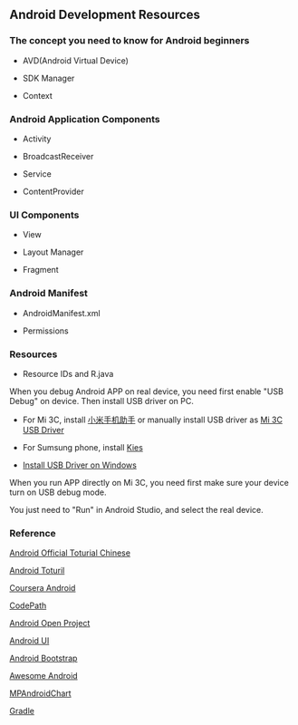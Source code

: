 ## Android Development Resources


### The concept you need to know for Android beginners

* AVD(Android Virtual Device)

* SDK Manager

* Context


### Android Application Components

* Activity

* BroadcastReceiver

* Service

* ContentProvider


### UI Components

* View

* Layout Manager

* Fragment


### Android Manifest

* AndroidManifest.xml

* Permissions


### Resources

* Resource IDs and R.java


When you debug Android APP on real device, you need first enable "USB Debug" on device. Then install USB driver on PC.

* For Mi 3C, install [小米手机助手](http://zhushou.xiaomi.com/) or manually install USB driver as [Mi 3C USB Driver](http://www.xiaomi.cn/content-19-6735-1.html)

* For Sumsung phone, install [Kies](http://www.samsung.com/cn/support/usefulsoftware/KIES/)

* [Install USB Driver on Windows](http://developer.android.com/tools/extras/oem-usb.html)

When you run APP directly on Mi 3C, you need first make sure your device turn on USB debug mode. 

You just need to "Run" in Android Studio, and select the real device.


### Reference

[Android Official Toturial Chinese](http://hukai.me/android-training-course-in-chinese/index.html)

[Android Toturil](http://www.vogella.com/tutorials/android.html)

[Coursera Android](https://github.com/aporter/coursera-android)

[CodePath](http://guides.codepath.com/android)

[Android Open Project](https://github.com/Trinea/android-open-project)

[Android UI](https://github.com/wasabeef/awesome-android-ui)

[Android Bootstrap](https://github.com/Bearded-Hen/Android-Bootstrap)

[Awesome Android](https://github.com/snowdream/awesome-android)

[MPAndroidChart](https://github.com/PhilJay/MPAndroidChart)

[Gradle](http://gradle.org/)


